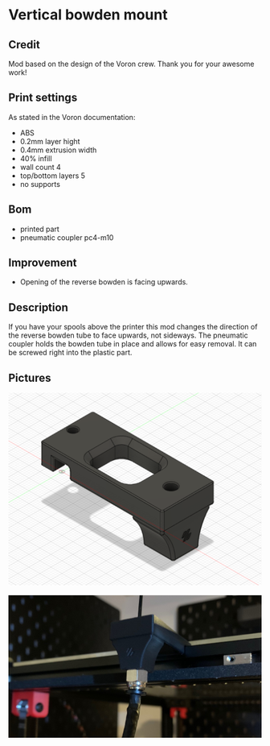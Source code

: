 # Vertical bowden mount
## Credit
Mod based on the design of the Voron crew.
Thank you for your awesome work!
## Print settings
As stated in the Voron documentation:
* ABS
* 0.2mm layer hight
* 0.4mm extrusion width
* 40% infill
* wall count 4
* top/bottom layers 5
* no supports

## Bom
* printed part
* pneumatic coupler pc4-m10

## Improvement
* Opening of the reverse bowden is facing upwards.

## Description
If you have your spools above the printer this mod changes the direction of the reverse bowden tube to face upwards, not sideways. The pneumatic coupler holds the bowden tube in place and allows for easy removal. It can be screwed right into the plastic part.

## Pictures
![cad](img/vertical_bowden_mount.png)
&nbsp;<br/>
![vertical_bowden_mount](img/vertical_bowden_mount_1.jpg)

